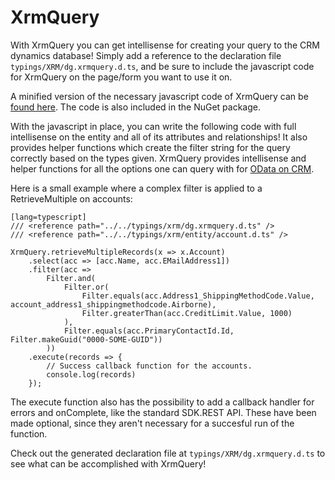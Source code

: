 XrmQuery
=========

With XrmQuery you can get intellisense for creating your query to the CRM dynamics database!
Simply add a reference to the declaration file `typings/XRM/dg.xrmquery.d.ts`, and be sure 
to include the javascript code for XrmQuery on the page/form you want to use it on.

A minified version of the necessary javascript code of XrmQuery can be [found here][minified]. 
The code is also included in the NuGet package.

With the javascript in place, you can write the following code with full intellisense on 
the entity and all of its attributes and relationships! It also provides helper functions which 
create the filter string for the query correctly based on the types given. XrmQuery provides intellisense
and helper functions for all the options one can query with for [OData on CRM][odata-options].

Here is a small example where a complex filter is applied to a RetrieveMultiple on accounts:

    [lang=typescript]
    /// <reference path="../../typings/xrm/dg.xrmquery.d.ts" />
    /// <reference path="../../typings/xrm/entity/account.d.ts" />

    XrmQuery.retrieveMultipleRecords(x => x.Account)
        .select(acc => [acc.Name, acc.EMailAddress1])
        .filter(acc =>
            Filter.and(
                Filter.or(
                    Filter.equals(acc.Address1_ShippingMethodCode.Value, account_address1_shippingmethodcode.Airborne),
                    Filter.greaterThan(acc.CreditLimit.Value, 1000)
                ),
                Filter.equals(acc.PrimaryContactId.Id, Filter.makeGuid("0000-SOME-GUID"))
            ))
        .execute(records => {
            // Success callback function for the accounts.
            console.log(records)
        });

The execute function also has the possibility to add a callback handler for errors and onComplete, 
like the standard SDK.REST API. These have been made optional, since they aren't necessary for a
succesful run of the function.

Check out the generated declaration file at `typings/XRM/dg.xrmquery.d.ts` to see what can be 
accomplished with XrmQuery!

[minified]: libs/dg.xrmquery.min.js
[odata-options]: https://msdn.microsoft.com/en-us/library/gg309461.aspx